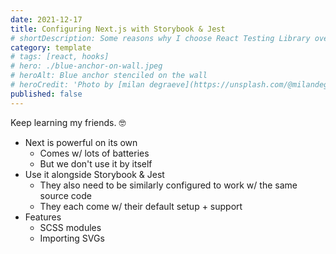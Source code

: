 ```yaml
---
date: 2021-12-17
title: Configuring Next.js with Storybook & Jest
# shortDescription: Some reasons why I choose React Testing Library over Enzyme for testing React components
category: template
# tags: [react, hooks]
# hero: ./blue-anchor-on-wall.jpeg
# heroAlt: Blue anchor stenciled on the wall
# heroCredit: 'Photo by [milan degraeve](https://unsplash.com/@milandegraeve)'
published: false
---
```


Keep learning my friends. 🤓

- Next is powerful on its own
  - Comes w/ lots of batteries
  - But we don't use it by itself
- Use it alongside Storybook & Jest
  - They also need to be similarly configured to work w/ the same source code
  - They each come w/ their default setup + support
- Features
  - SCSS modules
  - Importing SVGs
